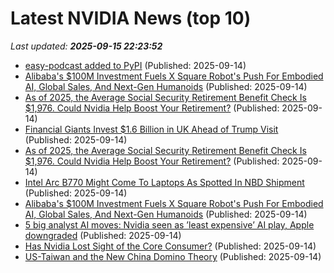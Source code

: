 # Latest NVIDIA News (top 10)
_Last updated: **2025-09-15 22:23:52**_

- [easy-podcast added to PyPI](https://pypi.org/project/easy-podcast/) (Published: 2025-09-14)
- [Alibaba's $100M Investment Fuels X Square Robot's Push For Embodied AI, Global Sales, And Next-Gen Humanoids](https://www.benzinga.com/news/topics/25/09/47659057/alibabas-100m-investment-fuels-x-square-robots-push-for-embodied-ai-global-sales-and-next-gen-humanoids) (Published: 2025-09-14)
- [As of 2025, the Average Social Security Retirement Benefit Check Is $1,976. Could Nvidia Help Boost Your Retirement?](https://biztoc.com/x/742643b3e088b5a3) (Published: 2025-09-14)
- [Financial Giants Invest $1.6 Billion in UK Ahead of Trump Visit](http://www.pymnts.com/news/investment-tracker/2025/financial-giants-invest-1-6-billion-in-uk-ahead-of-trump-visit/) (Published: 2025-09-14)
- [As of 2025, the Average Social Security Retirement Benefit Check Is $1,976. Could Nvidia Help Boost Your Retirement?](https://consent.yahoo.com/v2/collectConsent?sessionId=1_cc-session_a4129eb8-d5bc-494f-a061-a06b3a2b5061) (Published: 2025-09-14)
- [Intel Arc B770 Might Come To Laptops As Spotted In NBD Shipment](https://wccftech.com/intel-arc-b770-might-come-to-laptops-as-spotted-in-nbd-shipment/) (Published: 2025-09-14)
- [Alibaba's $100M Investment Fuels X Square Robot's Push For Embodied AI, Global Sales, And Next-Gen Humanoids](https://finance.yahoo.com/news/alibabas-100m-investment-fuels-x-200226863.html) (Published: 2025-09-14)
- [5 big analyst AI moves: Nvidia seen as ’least expensive’ AI play, Apple downgraded](https://biztoc.com/x/b1dc11bd611ec059) (Published: 2025-09-14)
- [Has Nvidia Lost Sight of the Core Consumer?](https://finance.yahoo.com/news/nvidia-lost-sight-core-consumer-185126232.html) (Published: 2025-09-14)
- [US-Taiwan and the New China Domino Theory](https://www.thegatewaypundit.com/2025/09/us-taiwan-new-china-domino-theory/) (Published: 2025-09-14)
